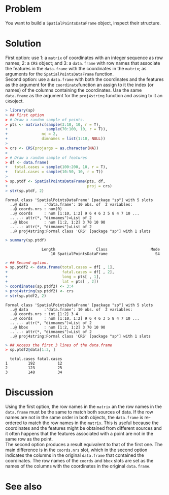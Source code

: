 

# Problem
You want to build a `SpatialPointsDataFrame` object, inspect their structure.

# Solution
First option: use 1: a `matrix` of coordinates with an integer sequence as row names; 2: a `CRS` object; and 3: a `data.frame` with row names that associate the features in the `data.frame` with the coordinates in the `matrix`; as arguments for the `SpatialPointsDataFrame` function.  
Second option: use a `data.frame` with both the coordinates and the features as the argument for the `coordinate`function an assign to it the index (or names) of the columns containing the coordinates. Use the same `data.frame` as the argument for the `proj4string` function and assing to it an `CRS`oject.

```r
> library(sp)
> ## First option
> # Draw a random sample of points.
> pts <- matrix(c(sample(3:10, 10, r = T),
+                 sample(70:100, 10, r = T)),
+               nc = 2,
+               dimnames = list(1:10, NULL))
> 
> crs <- CRS(projargs = as.character(NA))
> 
> # Draw a random sample of features
> df <- data.frame(
+   total.cases = sample(100:200, 10, r = T),
+   fatal.cases = sample(10:50, 10, r = T))
> 
> sp.ptdf <- SpatialPointsDataFrame(pts, df,
+                                   proj = crs)
> str(sp.ptdf, 2)
```

```
Formal class 'SpatialPointsDataFrame' [package "sp"] with 5 slots
  ..@ data       :'data.frame':	10 obs. of  2 variables:
  ..@ coords.nrs : num(0) 
  ..@ coords     : num [1:10, 1:2] 9 6 4 6 3 5 8 4 7 10 ...
  .. ..- attr(*, "dimnames")=List of 2
  ..@ bbox       : num [1:2, 1:2] 3 70 10 90
  .. ..- attr(*, "dimnames")=List of 2
  ..@ proj4string:Formal class 'CRS' [package "sp"] with 1 slots
```

```r
> summary(sp.ptdf)
```

```
                Length                  Class                   Mode 
                    10 SpatialPointsDataFrame                     S4 
```

```r
> ## Second option.
> sp.ptdf2 <- data.frame(total.cases = df[ , 1],
+                        fatal.cases = df[ , 2],
+                        long = pts[ , 1],
+                        lat = pts[ , 2])
> coordinates(sp.ptdf2) <- 3:4
> proj4string(sp.ptdf2) <- crs
> str(sp.ptdf2, 2)
```

```
Formal class 'SpatialPointsDataFrame' [package "sp"] with 5 slots
  ..@ data       :'data.frame':	10 obs. of  2 variables:
  ..@ coords.nrs : int [1:2] 3 4
  ..@ coords     : num [1:10, 1:2] 9 6 4 6 3 5 8 4 7 10 ...
  .. ..- attr(*, "dimnames")=List of 2
  ..@ bbox       : num [1:2, 1:2] 3 70 10 90
  .. ..- attr(*, "dimnames")=List of 2
  ..@ proj4string:Formal class 'CRS' [package "sp"] with 1 slots
```

```r
> ## Access the first 3 lines of the data.frame
> sp.ptdf2@data[1:3, ]
```

```
  total.cases fatal.cases
1         192          12
2         123          25
3         148          34
```

# Discussion
Using the first option, the row names in the `matrix` an the row names in the `data.frame` must be the same to match both sources of data. If the row names are not in the same order in both objects, the `data.frame` is re-ordered  to match the row names in the  `matrix`. This is useful because the coordinates and the features might be obtained from different sources and it often happens that the features associated with a point are not in the same row as the point.  
The second option produces a result equivalent to that of the first one. The main difference is in the `coords.nrs` slot, which in the second option indicates the columns in the original `data.frame` that contained the coordinates. The row names of the `coords` and `bbox` slots are set as the names of the columns with the coordinates in the original `data.frame`.

# See also


















































